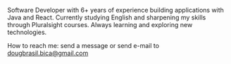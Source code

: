 Software Developer with 6+ years of experience building applications with Java and React.
Currently studying English and sharpening my skills through Pluralsight courses.
Always learning and exploring new technologies.






How to reach me: send a message or send e-mail to dougbrasil.bica@gmail.com

